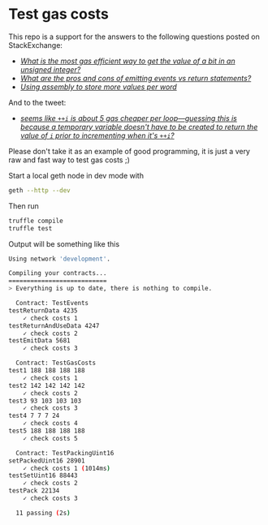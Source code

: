 # Test gas costs

This repo is a support for the answers to the following questions posted on StackExchange:

- [_What is the most gas efficient way to get the value of a bit in an unsigned integer?_](https://ethereum.stackexchange.com/questions/118140/what-is-the-most-gas-efficient-way-to-get-the-value-of-a-bit-in-an-unsigned-inte/118392?noredirect=1#comment141322_118392)
- [_What are the pros and cons of emitting events vs return statements?_](https://ethereum.stackexchange.com/questions/119720/what-are-the-pros-and-cons-of-emitting-events-vs-return-statements)
- [_Using assembly to store more values per word_](https://ethereum.stackexchange.com/questions/120627/using-assembly-to-store-more-values-per-word)

And to the tweet:

- [_seems like `++i` is about 5 gas cheaper per loop—guessing this is because a temporary variable doesn't have to be created to return the value of `i` prior to incrementing when it's `++i`?_](https://twitter.com/fiveoutofnine/status/1490698614888275970)

Please don't take it as an example of good programming, it is just a very raw and fast way to test gas costs ;)

Start a local geth node in dev mode with

```bash
geth --http --dev
```

Then run

```bash
truffle compile
truffle test
```

Output will be something like this

```bash
Using network 'development'.

Compiling your contracts...
===========================
> Everything is up to date, there is nothing to compile.

  Contract: TestEvents
testReturnData 4235
    ✓ check costs 1
testReturnAndUseData 4247
    ✓ check costs 2
testEmitData 5681
    ✓ check costs 3

  Contract: TestGasCosts
test1 188 188 188 188
    ✓ check costs 1
test2 142 142 142 142
    ✓ check costs 2
test3 93 103 103 103
    ✓ check costs 3
test4 7 7 7 24
    ✓ check costs 4
test5 188 188 188 188
    ✓ check costs 5

  Contract: TestPackingUint16
setPackedUint16 28901
    ✓ check costs 1 (1014ms)
testSetUint16 88443
    ✓ check costs 2
testPack 22134
    ✓ check costs 3

  11 passing (2s)
```
